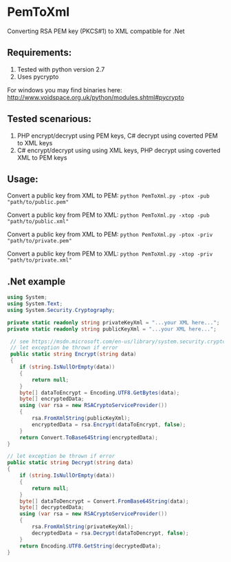# PemToXml

Converting RSA PEM key (PKCS#1) to XML compatible for .Net

## Requirements:
1. Tested with python version 2.7
2. Uses pycrypto

For windows you may find binaries here: http://www.voidspace.org.uk/python/modules.shtml#pycrypto

## Tested scenarious:
1. PHP encrypt/decrypt using PEM keys, C# decrypt using coverted PEM to XML keys
2. C# encrypt/decrypt using using XML keys, PHP decrypt using coverted XML to PEM keys

## Usage:
Convert a public key from XML to PEM: `python PemToXml.py -ptox -pub "path/to/public.pem"`

Convert a public key from PEM to XML: `python PemToXml.py -xtop -pub "path/to/public.xml"`

Convert a public key from XML to PEM: `python PemToXml.py -ptox -priv "path/to/private.pem"`

Convert a public key from PEM to XML: `python PemToXml.py -xtop -priv "path/to/private.xml"`

## .Net example
```csharp
using System;
using System.Text;
using System.Security.Cryptography;
```
```csharp
private static readonly string privateKeyXml = "...your XML here...";
private static readonly string publicKeyXml = "...your XML here...";

 // see https://msdn.microsoft.com/en-us/library/system.security.cryptography.rsacryptoserviceprovider.aspx
 // let exception be thrown if error
 public static string Encrypt(string data)
 {
    if (string.IsNullOrEmpty(data))
    {
  		return null;
    }
    byte[] dataToEncrypt = Encoding.UTF8.GetBytes(data);
    byte[] encryptedData;
    using (var rsa = new RSACryptoServiceProvider())
    {
        rsa.FromXmlString(publicKeyXml);
        encryptedData = rsa.Encrypt(dataToEncrypt, false);
    }
    return Convert.ToBase64String(encryptedData); 
}

// let exception be thrown if error
public static string Decrypt(string data)
{
    if (string.IsNullOrEmpty(data))
    {
        return null;
    }
    byte[] dataToDencrypt = Convert.FromBase64String(data);
    byte[] decryptedData;
    using (var rsa = new RSACryptoServiceProvider())
    {
        rsa.FromXmlString(privateKeyXml);
        decryptedData = rsa.Decrypt(dataToDencrypt, false);
    }
    return Encoding.UTF8.GetString(decryptedData);
}
```